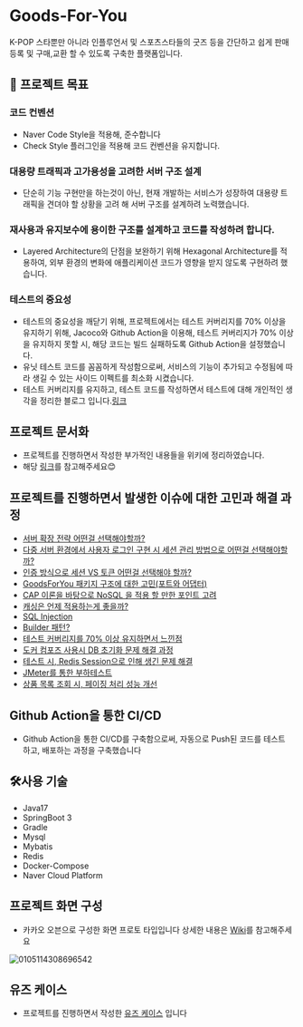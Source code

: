 # Goods-For-You

K-POP 스타뿐만 아니라 인플루언서 및 스포츠스타들의 굿즈 등을 간단하고 쉽게 판매 등록 및 구매,교환 할 수 있도록 구축한 플랫폼입니다.

## 🎯 프로젝트 목표

### 코드 컨벤션

- Naver Code Style을 적용해, 준수합니다
- Check Style 플러그인을 적용해 코드 컨벤션을 유지합니다.

### 대용량 트래픽과 고가용성을 고려한 서버 구조 설계

- 단순히 기능 구현만을 하는것이 아닌, 현재 개발하는 서비스가 성장하여 대용량 트래픽을 견뎌야 할 상황을 고려 해 서버 구조를 설계하려 노력했습니다.

### 재사용과 유지보수에 용이한 구조를 설계하고 코드를 작성하려 합니다.

- Layered Architecture의 단점을 보완하기 위해 Hexagonal Architecture를 적용하여, 외부 환경의 변화에 애플리케이션 코드가 영향을 받지 않도록 구현하려 했습니다.

### 테스트의 중요성

- 테스트의 중요성을 깨닫기 위해,  프로젝트에서는 테스트 커버리지를 70% 이상을 유지하기 위해, Jacoco와 Github Action을 이용해, 테스트 커버리지가 70% 이상을 유지하지 못할 시, 해당 코드는 빌드 실패하도록 Github Action을 설정했습니다.
- 유닛 테스트 코드를 꼼꼼하게 작성함으로써, 서비스의 기능이 추가되고 수정됨에 따라 생길 수 있는 사이드 이펙트를 최소화 시켰습니다.
- 테스트 커버리지를 유지하고, 테스트 코드를 작성하면서 테스트에 대해 개인적인 생각을 정리한 블로그 입니다.[링크](https://simgee.tistory.com/45)

## 프로젝트 문서화

- 프로젝트를 진행하면서 작성한 부가적인 내용들을 위키에 정리하였습니다.
- 해당 [링크](https://github.com/f-lab-edu/Goods-For-You/wiki/%ED%94%84%EB%A1%9C%EC%A0%9D%ED%8A%B8-%EA%B4%80%EB%A0%A8-%EC%BB%A8%EB%B2%A4%EC%85%98-&-Rule)를 참고해주세요😊

## 프로젝트를 진행하면서 발생한 이슈에 대한 고민과 해결 과정

- [서버 확장 전략 어떤걸 선택해야할까?](https://simgee.tistory.com/32)
- [다중 서버 환경에서 사용자 로그인 구현 시 세션 관리 방법으로 어떤걸 선택해야할까?](https://simgee.tistory.com/34)
- [인증 방식으로 세션 VS 토큰 어떤걸 선택해야 할까?](https://simgee.tistory.com/35)
- [GoodsForYou 패키지 구조에 대한 고민(포트와 어댑터)](https://simgee.tistory.com/41)
- [CAP 이론을 바탕으로 NoSQL 을 적용 할 만한 포인트 고려](https://simgee.tistory.com/42)
- [캐싱은 언제 적용하는게 좋을까?](https://simgee.tistory.com/43)
- [SQL Injection](https://simgee.tistory.com/48)
- [Builder 패턴?](https://simgee.tistory.com/47)
- [테스트 커버리지를 70% 이상 유지하면서 느낀점](https://simgee.tistory.com/45)
- [도커 컴포즈 사용시 DB 초기화 문제 해결 과정](https://simgee.tistory.com/44)
- [테스트 시, Redis Session으로 인해 생긴 문제 해결](https://simgee.tistory.com/51)
- [JMeter를 통한 부하테스트](https://simgee.tistory.com/53)
- [상품 목록 조회 시, 페이징 처리 성능 개선](https://simgee.tistory.com/54)

## Github Action을 통한 CI/CD

- Github Action을 통한 CI/CD를 구축함으로써, 자동으로 Push된 코드를 테스트 하고, 배포하는 과정을 구축했습니다

## 🛠사용 기술

- Java17
- SpringBoot 3
- Gradle
- Mysql
- Mybatis
- Redis
- Docker-Compose
- Naver Cloud Platform


## 프로젝트 화면 구성

- 카카오 오븐으로 구성한 화면 프로토 타입입니다 상세한 내용은 [Wiki](https://github.com/f-lab-edu/Goods-For-You/wiki/%ED%99%94%EB%A9%B4-%ED%94%84%EB%A1%9C%ED%86%A0-%ED%83%80%EC%9E%85)를 참고해주세요

![0105114308696542](https://user-images.githubusercontent.com/76669404/210689539-a5b3d9ea-cfbb-4e52-b17e-0c0a12c3f5f9.jpg)

## 유즈 케이스

- 프로젝트를 진행하면서 작성한 [유즈 케이스](https://github.com/f-lab-edu/Goods-For-You/wiki/%EC%9C%A0%EC%A6%88-%EC%BC%80%EC%9D%B4%EC%8A%A4) 입니다
